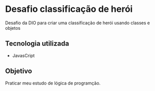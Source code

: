 # Desafio classificação de herói
Desafio da DIO para criar uma classificação de herói usando classes e objetos

## Tecnologia utilizada
- JavasCript

## Objetivo
Praticar meu estudo de lógica de programção.